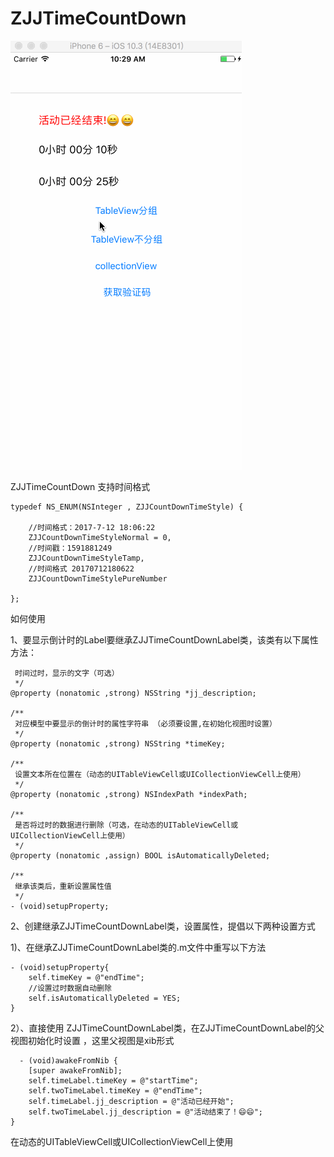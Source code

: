# ZJJTimeCountDown    
![image](https://github.com/04zhujunjie/ZJJTimeCountDown/blob/master/Screenshot/ZJJCountDown.gif)

ZJJTimeCountDown 支持时间格式
```
typedef NS_ENUM(NSInteger , ZJJCountDownTimeStyle) {

    //时间格式：2017-7-12 18:06:22
    ZJJCountDownTimeStyleNormal = 0,
    //时间戳：1591881249
    ZJJCountDownTimeStyleTamp,
    //时间格式 20170712180622
    ZJJCountDownTimeStylePureNumber
    
};
```

如何使用   

1、要显示倒计时的Label要继承ZJJTimeCountDownLabel类，该类有以下属性方法：    
```/**
 时间过时，显示的文字（可选）
 */
@property (nonatomic ,strong) NSString *jj_description;

/**
 对应模型中要显示的倒计时的属性字符串 （必须要设置,在初始化视图时设置）
 */
@property (nonatomic ,strong) NSString *timeKey;

/**
 设置文本所在位置在（动态的UITableViewCell或UICollectionViewCell上使用）
 */
@property (nonatomic ,strong) NSIndexPath *indexPath;

/**
 是否将过时的数据进行删除（可选，在动态的UITableViewCell或UICollectionViewCell上使用）
 */
@property (nonatomic ,assign) BOOL isAutomaticallyDeleted;

/**
 继承该类后，重新设置属性值
 */
- (void)setupProperty;
```
2、创建继承ZJJTimeCountDownLabel类，设置属性，提倡以下两种设置方式

1)、在继承ZJJTimeCountDownLabel类的.m文件中重写以下方法

```
- (void)setupProperty{
    self.timeKey = @"endTime";
    //设置过时数据自动删除
    self.isAutomaticallyDeleted = YES;
}
```
2）、直接使用 ZJJTimeCountDownLabel类，在ZJJTimeCountDownLabel的父视图初始化时设置 ，这里父视图是xib形式
```
  - (void)awakeFromNib {
    [super awakeFromNib];
    self.timeLabel.timeKey = @"startTime";
    self.twoTimeLabel.timeKey = @"endTime";
    self.timeLabel.jj_description = @"活动已经开始";
    self.twoTimeLabel.jj_description = @"活动结束了！😄😄";
}

```


在动态的UITableViewCell或UICollectionViewCell上使用
